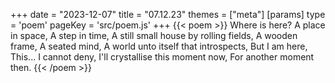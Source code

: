 +++
date = "2023-12-07"
title = "07.12.23"
themes = ["meta"]
[params]
  type = 'poem'
  pageKey = 'src/poem.js'
+++
{{< poem >}}
Where is here?
A place in space,
A step in time,
A still small house by rolling fields,
A wooden frame,
A seated mind,
A world unto itself that introspects,
But I am here,
This... I cannot deny,
I'll crystallise this moment now,
For another moment then.
{{< /poem >}}